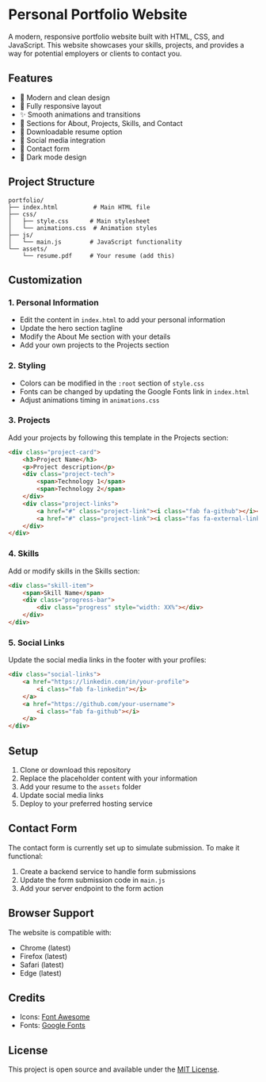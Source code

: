 # Personal Portfolio Website

A modern, responsive portfolio website built with HTML, CSS, and JavaScript. This website showcases your skills, projects, and provides a way for potential employers or clients to contact you.

## Features

- 🎨 Modern and clean design
- 📱 Fully responsive layout
- ✨ Smooth animations and transitions
- 🎯 Sections for About, Projects, Skills, and Contact
- 📄 Downloadable resume option
- 🔗 Social media integration
- 📝 Contact form
- 🌙 Dark mode design

## Project Structure

```
portfolio/
├── index.html          # Main HTML file
├── css/
│   ├── style.css      # Main stylesheet
│   └── animations.css  # Animation styles
├── js/
│   └── main.js        # JavaScript functionality
└── assets/
    └── resume.pdf     # Your resume (add this)
```

## Customization

### 1. Personal Information
- Edit the content in `index.html` to add your personal information
- Update the hero section tagline
- Modify the About Me section with your details
- Add your own projects to the Projects section

### 2. Styling
- Colors can be modified in the `:root` section of `style.css`
- Fonts can be changed by updating the Google Fonts link in `index.html`
- Adjust animations timing in `animations.css`

### 3. Projects
Add your projects by following this template in the Projects section:

```html
<div class="project-card">
    <h3>Project Name</h3>
    <p>Project description</p>
    <div class="project-tech">
        <span>Technology 1</span>
        <span>Technology 2</span>
    </div>
    <div class="project-links">
        <a href="#" class="project-link"><i class="fab fa-github"></i></a>
        <a href="#" class="project-link"><i class="fas fa-external-link-alt"></i></a>
    </div>
</div>
```

### 4. Skills
Add or modify skills in the Skills section:

```html
<div class="skill-item">
    <span>Skill Name</span>
    <div class="progress-bar">
        <div class="progress" style="width: XX%"></div>
    </div>
</div>
```

### 5. Social Links
Update the social media links in the footer with your profiles:

```html
<div class="social-links">
    <a href="https://linkedin.com/in/your-profile">
        <i class="fab fa-linkedin"></i>
    </a>
    <a href="https://github.com/your-username">
        <i class="fab fa-github"></i>
    </a>
</div>
```

## Setup

1. Clone or download this repository
2. Replace the placeholder content with your information
3. Add your resume to the `assets` folder
4. Update social media links
5. Deploy to your preferred hosting service

## Contact Form

The contact form is currently set up to simulate submission. To make it functional:

1. Create a backend service to handle form submissions
2. Update the form submission code in `main.js`
3. Add your server endpoint to the form action

## Browser Support

The website is compatible with:
- Chrome (latest)
- Firefox (latest)
- Safari (latest)
- Edge (latest)

## Credits

- Icons: [Font Awesome](https://fontawesome.com/)
- Fonts: [Google Fonts](https://fonts.google.com/)

## License

This project is open source and available under the [MIT License](LICENSE). 